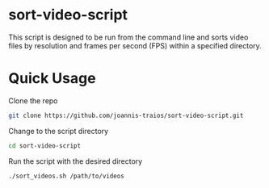 # sort-video-script
This script is designed to be run from the command line and sorts video files by resolution and frames per second (FPS) within a specified directory.


# Quick Usage

Clone the repo
```sh
git clone https://github.com/joannis-traios/sort-video-script.git
```

Change to the script directory
```sh
cd sort-video-script
```

Run the script with the desired directory 
```sh
./sort_videos.sh /path/to/videos
```
